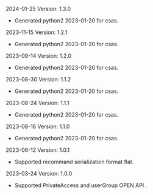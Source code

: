 2024-01-25 Version: 1.3.0
- Generated python2 2023-01-20 for csas.

2023-11-15 Version: 1.2.1
- Generated python2 2023-01-20 for csas.

2023-09-14 Version: 1.2.0
- Generated python2 2023-01-20 for csas.

2023-08-30 Version: 1.1.2
- Generated python2 2023-01-20 for csas.

2023-08-24 Version: 1.1.1
- Generated python2 2023-01-20 for csas.

2023-08-16 Version: 1.1.0
- Generated python2 2023-01-20 for csas.

2023-06-12 Version: 1.0.1
- Supported recommand serialization format flat.

2023-03-24 Version: 1.0.0
- Supported PrivateAccess and userGroup OPEN API .

